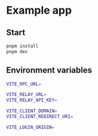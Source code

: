 # Example app

## Start

```bash
pnpm install
pnpm dev
```

## Environment variables
  
```bash
VITE_RPC_URL=

VITE_RELAY_URL=
VITE_RELAY_API_KEY=

VITE_CLIENT_DOMAIN=
VITE_CLIENT_REDIRECT_URI=

VITE_LOGIN_ORIGIN=
```